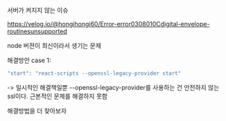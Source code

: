 서버가 켜지지 않는 이슈

https://velog.io/@hongihongi60/Error-error0308010Cdigital-envelope-routinesunsupported


node 버젼이 최신이라서 생기는 문제


해결방안
case 1: 
```js
"start": "react-scripts --openssl-legacy-provider start"
```
-> 일시적인 해결책일뿐 --openssl-legacy-provider를 사용하는 건 안전하지 않는 ssl이다. 근본적인 문제를 해결하지 못함

해결방법을 더 찾아보자